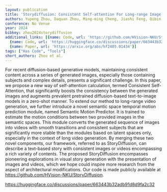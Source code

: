 ```yaml
---
layout: publication
title: 'Storydiffusion: Consistent Self-attention For Long-range Image And Video Generation'
authors: Yupeng Zhou, Daquan Zhou, Ming-ming Cheng, Jiashi Feng, Qibin Hou
conference: No Venue
year: 2024
bibkey: zhou2024storydiffusion
additional_links: [{name: Code, url: 'https://github.com/HVision-NKU/StoryDiffusion'},
  {name: Code, url: 'https://huggingface.co/discussions/paper/663443b32adb91d8d9fa2c32'},
  {name: Paper, url: 'https://arxiv.org/abs/hf2405.01434'}]
tags: ["Has Code", "Tools"]
short_authors: Zhou et al.
---
```

For recent diffusion-based generative models, maintaining consistent content across a series of generated images, especially those containing subjects and complex details, presents a significant challenge. In this paper, we propose a new way of self-attention calculation, termed Consistent Self-Attention, that significantly boosts the consistency between the generated images and augments prevalent pretrained diffusion-based text-to-image models in a zero-shot manner. To extend our method to long-range video generation, we further introduce a novel semantic space temporal motion prediction module, named Semantic Motion Predictor. It is trained to estimate the motion conditions between two provided images in the semantic spaces. This module converts the generated sequence of images into videos with smooth transitions and consistent subjects that are significantly more stable than the modules based on latent spaces only, especially in the context of long video generation. By merging these two novel components, our framework, referred to as StoryDiffusion, can describe a text-based story with consistent images or videos encompassing a rich variety of contents. The proposed StoryDiffusion encompasses pioneering explorations in visual story generation with the presentation of images and videos, which we hope could inspire more research from the aspect of architectural modifications. Our code is made publicly available at https://github.com/HVision-NKU/StoryDiffusion.

https://huggingface.co/discussions/paper/663443b32adb91d8d9fa2c32